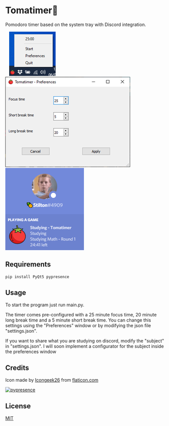 # Tomatimer🍅

Pomodoro timer based on the system tray with Discord integration.

&nbsp;&nbsp;&nbsp;![tray](https://github.com/JeronimoMendes/ImagesREADME/blob/master/107007508_760741458017189_6442724856000628116_n.png)&nbsp;&nbsp;&nbsp;&nbsp;&nbsp;&nbsp;&nbsp;&nbsp;![pre_win](https://github.com/JeronimoMendes/ImagesREADME/blob/master/106989511_737740770305220_8050544780783584954_n.png)&nbsp;&nbsp;&nbsp;&nbsp;&nbsp;&nbsp;&nbsp;&nbsp;![discord](https://github.com/JeronimoMendes/ImagesREADME/blob/master/107126500_306505027199519_2270809929884587936_n.png)


## Requirements


```bash
pip install PyQt5 pypresence
```

## Usage

To start the program just run main.py.

The timer comes pre-configured with a 25 minute focus time, 20 minute long break time and a 5 minute short break time. You can change this settings using the "Preferences" window or by modifying the json file "settings.json".

If you want to share what you are studying on discord, modify the "subject" in "settings.json". I will soon implement a configurator for the subject inside the preferences window

## Credits
Icon made by [Icongeek26](https://www.flaticon.com/authors/icongeek26) from [flaticon.com](www.flaticon.com)

[![pypresence](https://img.shields.io/badge/using-pypresence-00bb88.svg?style=for-the-badge&logo=discord&logoWidth=20)](https://github.com/qwertyquerty/pypresence)


## License
[MIT](https://github.com/JeronimoMendes/Tomatimer/blob/master/LICENSE)
